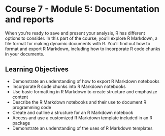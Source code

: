# Course 7 - Module 5: Documentation and reports

When you’re ready to save and present your analysis, R has different options to consider. In this part of the course, you’ll explore R Markdown, a file format for making dynamic documents with R. You’ll find out how to format and export R Markdown, including how to incorporate R code chunks in your documents.

## Learning Objectives

- Demonstrate an understanding of how to export R Markdown notebooks
- Incorporate R code chunks into R Markdown notebooks
- Use basic formatting in R Markdown to create structure and emphasize content
- Describe the R Markdown notebooks and their use to document R programming code
- Create and outline a structure for an R Markdown notebook
- Access and use a customized R Markdown template included in an R package
- Demonstrate an understanding of the uses of R Markdown templates
